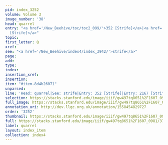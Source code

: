```yaml
---
pid: index_3252
volume: Volume 3
image_number: '38'
head: quarrel
entry: "<a href='/New_Beehive/toc/toc2_099/'>352 [Strife]</a>|<a href='/New_Beehive/toc/toc2_382/'>2167
  [Strife]</a>"
topic: 
first_letter: Q
xref: 
see: "<a href='/New_Beehive/index4/index_3942/'>strife</a>"
page: 
add: 
type: 
index: 
insertion_xref: 
insertion: 
item: "#item-8d4b26071"
unparsed: 
line: 'Head: quarrel|See: strife|Entry: 352 [Strife]|Entry: 2167 [Strife]|#item-8d4b26071'
selection: https://stacks.stanford.edu/image/iiif/gw497tq8651%2F1607_0981/371,3466,870,129/full/0/default.jpg
full_image: https://stacks.stanford.edu/image/iiif/gw497tq8651%2F1607_0981/full/full/0/default.jpg
annotation_uri: http://dev.llgc.org.uk/annotation/1558454829727
order: '3252'
thumbnail: https://stacks.stanford.edu/image/iiif/gw497tq8651%2F1607_0981/371,3466,870,129/150,/0/default.jpg
full: https://stacks.stanford.edu/image/iiif/gw497tq8651%2F1607_0981/371,3466,870,129/full/0/default.jpg
label: quarrel
layout: index_item
collection: index4
---
```

